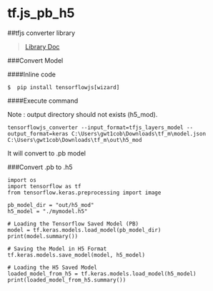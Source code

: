 # tf.js_pb_h5


##tfjs converter library
>  [Library Doc](https://github.com/tensorflow/tfjs/tree/master/tfjs-converter#getting-started)


###Convert Model

####Inline code

`$  pip install tensorflowjs[wizard]`

####Execute command

Note : output directory should not exists (h5_mod).

    tensorflowjs_converter --input_format=tfjs_layers_model --output_format=keras C:\Users\gwt1cob\Downloads\tf_m\model.json C:\Users\gwt1cob\Downloads\tf_m\out\h5_mod
    

It will convert to .pb model 

###Convert .pb to .h5

```
import os
import tensorflow as tf
from tensorflow.keras.preprocessing import image

pb_model_dir = "out/h5_mod"
h5_model = "./mymodel.h5"

# Loading the Tensorflow Saved Model (PB)
model = tf.keras.models.load_model(pb_model_dir)
print(model.summary())

# Saving the Model in H5 Format
tf.keras.models.save_model(model, h5_model)

# Loading the H5 Saved Model
loaded_model_from_h5 = tf.keras.models.load_model(h5_model)
print(loaded_model_from_h5.summary())

```
